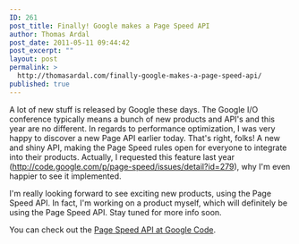 ```yaml
---
ID: 261
post_title: Finally! Google makes a Page Speed API
author: Thomas Ardal
post_date: 2011-05-11 09:44:42
post_excerpt: ""
layout: post
permalink: >
  http://thomasardal.com/finally-google-makes-a-page-speed-api/
published: true
---
```

A lot of new stuff is released by Google these days. The Google I/O conference typically means a bunch of new products and API's and this year are no different. In regards to performance optimization, I was very happy to discover a new Page API earlier today. That's right, folks! A new and shiny API, making the Page Speed rules open for everyone to integrate into their products. Actually, I requested this feature last year (<a href="http://code.google.com/p/page-speed/issues/detail?id=279">http://code.google.com/p/page-speed/issues/detail?id=279</a>), why I'm even happier to see it implemented.

I'm really looking forward to see exciting new products, using the Page Speed API. In fact, I'm working on a product myself, which will definitely be using the Page Speed API. Stay tuned for more info soon.

You can check out the <a href="https://code.google.com/apis/pagespeedonline/">Page Speed API at Google Code</a>.